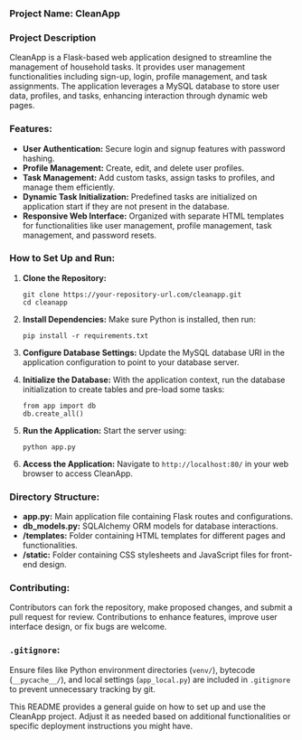 ### Project Name: **CleanApp**

### Project Description
CleanApp is a Flask-based web application designed to streamline the management of household tasks. It provides user management functionalities including sign-up, login, profile management, and task assignments. The application leverages a MySQL database to store user data, profiles, and tasks, enhancing interaction through dynamic web pages.

### Features:
- **User Authentication:** Secure login and signup features with password hashing.
- **Profile Management:** Create, edit, and delete user profiles.
- **Task Management:** Add custom tasks, assign tasks to profiles, and manage them efficiently.
- **Dynamic Task Initialization:** Predefined tasks are initialized on application start if they are not present in the database.
- **Responsive Web Interface:** Organized with separate HTML templates for functionalities like user management, profile management, task management, and password resets.

### How to Set Up and Run:
1. **Clone the Repository:**
   ```
   git clone https://your-repository-url.com/cleanapp.git
   cd cleanapp
   ```

2. **Install Dependencies:**
   Make sure Python is installed, then run:
   ```
   pip install -r requirements.txt
   ```

3. **Configure Database Settings:**
   Update the MySQL database URI in the application configuration to point to your database server.

4. **Initialize the Database:**
   With the application context, run the database initialization to create tables and pre-load some tasks:
   ```
   from app import db
   db.create_all()
   ```

5. **Run the Application:**
   Start the server using:
   ```
   python app.py
   ```

6. **Access the Application:**
   Navigate to `http://localhost:80/` in your web browser to access CleanApp.

### Directory Structure:
- **app.py:** Main application file containing Flask routes and configurations.
- **db_models.py:** SQLAlchemy ORM models for database interactions.
- **/templates:** Folder containing HTML templates for different pages and functionalities.
- **/static:** Folder containing CSS stylesheets and JavaScript files for front-end design.

### Contributing:
Contributors can fork the repository, make proposed changes, and submit a pull request for review. Contributions to enhance features, improve user interface design, or fix bugs are welcome.

### `.gitignore`:
Ensure files like Python environment directories (`venv/`), bytecode (`__pycache__/`), and local settings (`app_local.py`) are included in `.gitignore` to prevent unnecessary tracking by git.

This README provides a general guide on how to set up and use the CleanApp project. Adjust it as needed based on additional functionalities or specific deployment instructions you might have.
